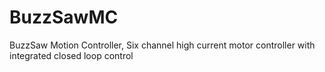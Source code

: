 BuzzSawMC
=========

BuzzSaw Motion Controller, Six channel high current motor controller with integrated closed loop control
